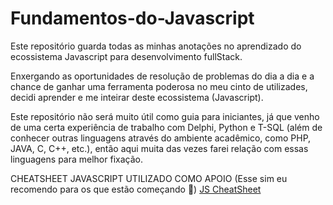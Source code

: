 # Fundamentos-do-Javascript
Este repositório guarda todas as minhas anotações no aprendizado do ecossistema Javascript para desenvolvimento fullStack.

Enxergando as oportunidades de resolução de problemas do dia a dia e a chance de ganhar uma ferramenta poderosa no meu cinto de utilizades, decidi aprender e me inteirar deste ecossistema (Javascript).

Este repositório não será muito útil como guia para iniciantes, já que venho de uma certa experiência de trabalho com Delphi, Python e T-SQL (além de conhecer outras linguagens através do ambiente acadêmico, como PHP, JAVA, C, C++, etc.), então aqui muita das vezes farei relação com essas linguagens para melhor fixação.

CHEATSHEET JAVASCRIPT UTILIZADO COMO APOIO (Esse sim eu recomendo para os que estão começando 🙂)
[JS CheatSheet](https://htmlcheatsheet.com/js/)
